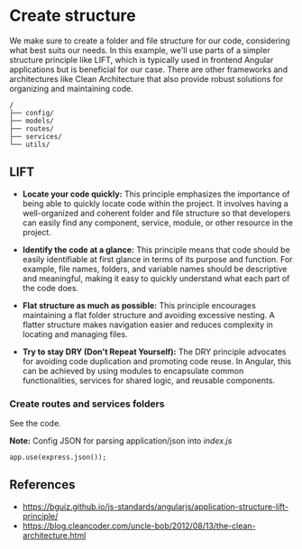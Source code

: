 # Create structure 

We make sure to create a folder and file structure for our code, considering what best suits our needs. In this example, we'll use parts of a simpler structure principle like LIFT, which is typically used in frontend Angular applications but is beneficial for our case. There are other frameworks and architectures like Clean Architecture that also provide robust solutions for organizing and maintaining code.

    /
    ├── config/
    ├── models/
    ├── routes/
    ├── services/
    └── utils/

## LIFT

- **Locate your code quickly:** This principle emphasizes the importance of being able to quickly locate code within the project. It involves having a well-organized and coherent folder and file structure so that developers can easily find any component, service, module, or other resource in the project.

- **Identify the code at a glance:** This principle means that code should be easily identifiable at first glance in terms of its purpose and function. For example, file names, folders, and variable names should be descriptive and meaningful, making it easy to quickly understand what each part of the code does.

- **Flat structure as much as possible:** This principle encourages maintaining a flat folder structure and avoiding excessive nesting. A flatter structure makes navigation easier and reduces complexity in locating and managing files.

- **Try to stay DRY (Don't Repeat Yourself):** The DRY principle advocates for avoiding code duplication and promoting code reuse. In Angular, this can be achieved by using modules to encapsulate common functionalities, services for shared logic, and reusable components.

### Create routes and services folders

See the code.

**Note:** Config JSON for parsing application/json into _index.js_

```
app.use(express.json()); 
```


## References

- https://bguiz.github.io/js-standards/angularjs/application-structure-lift-principle/
- https://blog.cleancoder.com/uncle-bob/2012/08/13/the-clean-architecture.html

